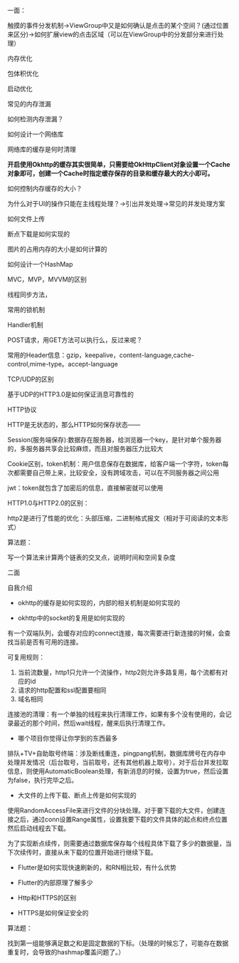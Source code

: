 #### 

一面：

触摸的事件分发机制->ViewGroup中又是如何确认是点击的某个空间？(通过位置来区分)->如何扩展view的点击区域（可以在ViewGroup中的分发部分来进行处理）

内存优化

包体积优化

启动优化

常见的内存泄漏

如何检测内存泄漏？

如何设计一个网络库

网络库的缓存是何时清理

**开启使用Okhttp的缓存其实很简单，只需要给OkHttpClient对象设置一个Cache对象即可，创建一个Cache时指定缓存保存的目录和缓存最大的大小即可。**

如何控制内存缓存的大小？

为什么对于UI的操作只能在主线程处理？->引出并发处理->常见的并发处理方案

如何文件上传

断点下载是如何实现的

图片的占用内存的大小是如何计算的

如何设计一个HashMap

MVC，MVP，MVVM的区别

线程同步方法，

常用的锁机制

Handler机制

POST请求，用GET方法可以执行么，反过来呢？

常用的Header信息：gzip，keepalive，content-language,cache-control,mime-type。accept-language

TCP/UDP的区别

基于UDP的HTTP3.0是如何保证消息可靠性的

HTTP协议

HTTP是无状态的，那么HTTP如何保存状态——

Session(服务端保存):数据存在服务器，给浏览器一个key，是针对单个服务器的，多服务器共享会比较麻烦，而且对服务器压力比较大

Cookie区别，token机制：用户信息保存在数据库，给客户端一个字符，token每次都需要自己带上来，比较安全，没有跨域攻击，可以在不同服务器之间公用

jwt：token就包含了加密后的信息，直接解密就可以使用

HTTP1.0与HTTP2.0的区别：

http2是进行了性能的优化：头部压缩，二进制格式报文（相对于可阅读的文本形式）

算法题：

写一个算法来计算两个链表的交叉点，说明时间和空间复杂度



二面

自我介绍

* okhttp的缓存是如何实现的，内部的相关机制是如何实现的

* okhttp中的socket的复用是如何实现的

有一个双端队列，会缓存对应的connect连接，每次需要进行新连接的时候，会查找当前是否有可用的连接。

可复用规则：

1. 当前流数量，http1只允许一个流操作，http2则允许多路复用，每个流都有对应的id
2. 请求的http配置和ssl配置要相同
3. 域名相同

连接池的清理：有一个单独的线程来执行清理工作，如果有多个没有使用的，会记录最近的那个时间，然后wait线程，醒来后执行清理工作。

* 哪个项目你觉得让你学到的东西最多

排队+TV+自助取号终端：涉及断线重连，pingpang机制，数据库牌号在内存中处理并发情况（后台取号，当前取号，还有其他机器上取号），对于后台并发拉取信息，则使用AutomaticBoolean处理，有新消息的时候，设置为true，然后设置为false，执行完毕之后。

* 大文件的上传下载、断点上传是如何实现的

使用RandomAccessFile来进行文件的分块处理。对于要下载的大文件，创建连接之后，通过conn设置Range属性，设置我要下载的文件具体的起点和终点位置然后启动线程去下载。

为了实现断点续传，则需要通过数据库保存每个线程具体下载了多少的数据量，当下次续传时，直接从未下载的位置开始进行继续下载。

* Flutter是如何实现快速刷新的，和RN相比较，有什么优势

* Flutter的内部原理了解多少

* Http和HTTPS的区别

* HTTPS是如何保证安全的



算法题：

找到第一组能够满足数之和是固定数据的下标。（处理的时候忘了，可能存在数据重复时，会导致的hashmap覆盖问题了。）
